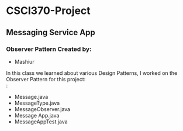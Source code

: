# CSCI370-Project
## Messaging  Service App 

### Observer Pattern Created by:
<ul>
<li>Mashiur </li>
</ul>

In this class we learned about various Design Patterns, I worked on the Observer Pattern for this project: <br>:

<ul>
<li>Message.java</li>
<li>MessageType.java</li>
<li>MessageObserver.java</li>
<li>Message App.java</li>
<li>MessageAppTest.java</li>
</ul>
